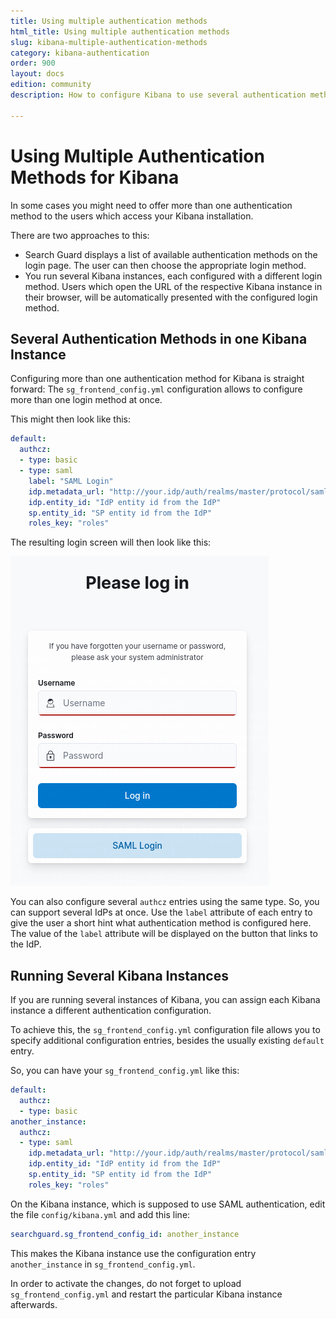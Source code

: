 ```yaml
---
title: Using multiple authentication methods
html_title: Using multiple authentication methods
slug: kibana-multiple-authentication-methods
category: kibana-authentication
order: 900
layout: docs
edition: community
description: How to configure Kibana to use several authentication methods

---
```

<!---
Copyright 2020 floragunn GmbH
-->

# Using Multiple Authentication Methods for Kibana

In some cases you might need to offer more than one authentication method to the users which access your Kibana installation.

There are two approaches to this:

* Search Guard displays a list of available authentication methods on the login page. The user can then choose the appropriate login method.
* You run several Kibana instances, each configured with a different login method. Users which open the URL of the respective Kibana instance in their browser, will be automatically presented with the configured login method.

## Several Authentication Methods in one Kibana Instance

Configuring more than one authentication method for Kibana is straight forward: The  `sg_frontend_config.yml` configuration allows to configure more than one login method at once. 

This might then look like this:

```yaml
default:
  authcz:
  - type: basic
  - type: saml
    label: "SAML Login"
    idp.metadata_url: "http://your.idp/auth/realms/master/protocol/saml/descriptor"
    idp.entity_id: "IdP entity id from the IdP"
    sp.entity_id: "SP entity id from the IdP"
    roles_key: "roles"    
```

The resulting login screen will then look like this:

![Kibana login page with password based authentication and SAML authentication link](kibana_multi_login.png)

You can also configure several `authcz` entries using the same type. So, you can support several IdPs at once. Use the `label` attribute of each entry to give the user a short hint what authentication method is configured here. The value of the `label` attribute will be displayed on the button that links to the IdP.

## Running Several Kibana Instances

If you are running several instances of Kibana, you can assign each Kibana instance a different authentication configuration. 

To achieve this, the `sg_frontend_config.yml` configuration file allows you to specify additional configuration entries, besides the usually existing `default` entry.

So, you can have your `sg_frontend_config.yml` like this:

```yaml
default:
  authcz:
  - type: basic
another_instance:
  authcz:  
  - type: saml
    idp.metadata_url: "http://your.idp/auth/realms/master/protocol/saml/descriptor"
    idp.entity_id: "IdP entity id from the IdP"
    sp.entity_id: "SP entity id from the IdP"
    roles_key: "roles"    
```

On the Kibana instance, which is supposed to use SAML authentication, edit the file `config/kibana.yml` and add this line:

```yaml
searchguard.sg_frontend_config_id: another_instance
```

This makes the Kibana instance use the configuration entry `another_instance` in  `sg_frontend_config.yml`.

In order to activate the changes, do not forget to upload `sg_frontend_config.yml` and restart the particular Kibana instance afterwards. 


